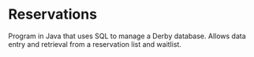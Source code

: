 # Reservations
Program in Java that uses SQL to manage a Derby database. Allows data entry and retrieval from a reservation list and waitlist.
